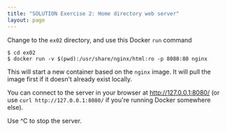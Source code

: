 ```yaml
---
title: "SOLUTION Exercise 2: Home directory web server"
layout: page
---
```


Change to the `ex02` directory, and use this Docker `run` command

```terminal
$ cd ex02
$ docker run -v $(pwd):/usr/share/nginx/html:ro -p 8080:80 nginx
```

This will start a new container based on the `nginx` image. It will pull the image first if it doesn't already exist locally.

You can connect to the server in your browser at http://127.0.0.1:8080/ (or use `curl http://127.0.0.1:8080/` if you're running Docker somewhere else).

Use ^C to stop the server.
